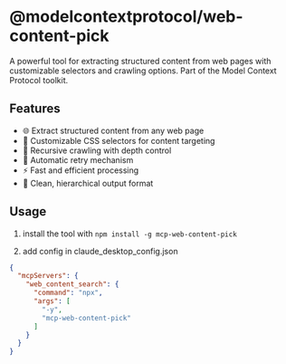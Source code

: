 # @modelcontextprotocol/web-content-pick

A powerful tool for extracting structured content from web pages with customizable selectors and crawling options. Part of the Model Context Protocol toolkit.

## Features

- 🌐 Extract structured content from any web page
- 🎯 Customizable CSS selectors for content targeting
- 🌲 Recursive crawling with depth control
- 🔄 Automatic retry mechanism
- ⚡ Fast and efficient processing
- 📝 Clean, hierarchical output format

## Usage

1. install the tool with `npm install -g mcp-web-content-pick`

2. add config in claude_desktop_config.json
```json
{
  "mcpServers": {
    "web_content_search": {
      "command": "npx",
      "args": [
        "-y",
        "mcp-web-content-pick"
      ]
    }
  }
}
```


